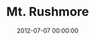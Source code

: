 ---
layout: post
date:   2012-07-07 00:00:00
title: Mt. Rushmore
categories: fun
picture: /assets/fun/harneypeak.jpg
summary: July 7, 2012</br>South Dakota State Highpoint</br>7,244 feet
---